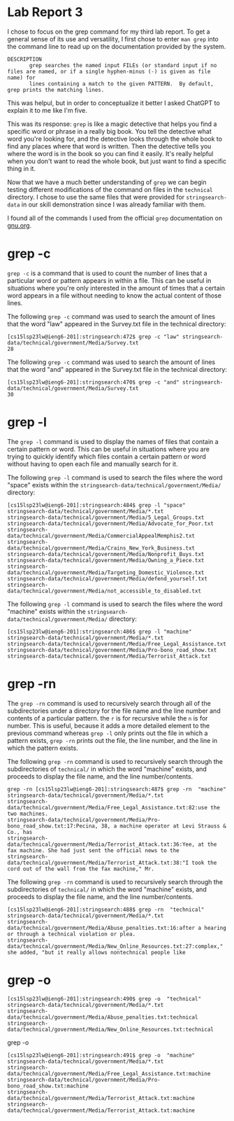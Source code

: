 # Lab Report 3

I chose to focus on the grep command for my third lab report. To get a general sense of its use and versatility, I first chose to enter ```man grep```
into the command line to read up on the documentation provided by the system. 

```
DESCRIPTION
       grep searches the named input FILEs (or standard input if no files are named, or if a single hyphen-minus (-) is given as file name) for 
       lines containing a match to the given PATTERN.  By default, grep prints the matching lines.
```

This was helpul, but in order to conceptualize it better I asked ChatGPT to explain it to me like I'm five. 

This was its response: 
```grep``` is like a magic detective that helps you find a specific word or phrase in a really big book. 
You tell the detective what word you're looking for, and the detective looks through the whole book to find any places where that word is written. 
Then the detective tells you where the word is in the book so you can find it easily. It's really helpful when you don't want to read the whole book, 
but just want to find a specific thing in it.

Now that we have a much better understanding of ```grep``` we can begin testing different modifications of the command on files in the ```technical```
directory. I chose to use the same files that were provided for ```stringsearch-data``` in our skill demonstration since I was already familiar with them.

I found all of the commands I used from the official ```grep``` documentation on [gnu.org](https://www.gnu.org/software/grep/manual/grep.html).

# grep -c

```grep -c``` is a command that is used to count the number of lines that a particular word or pattern appears in within a file. This can be useful in
situations where you're only interested in the amount of times that a certain word appears in a file without needing to know the actual content of those 
lines.


The following ```grep -c``` command was used to search the amount of lines that the word "law" appeared in the Survey.txt file in the technical directory:

```
[cs15lsp23lw@ieng6-201]:stringsearch:472$ grep -c "law" stringsearch-data/technical/government/Media/Survey.txt
28
```


The following ```grep -c``` command was used to search the amount of lines that the word "and" appeared in the Survey.txt file in the technical directory:
```
[cs15lsp23lw@ieng6-201]:stringsearch:470$ grep -c "and" stringsearch-data/technical/government/Media/Survey.txt
30
```

# grep -l

The ```grep -l```  command is used to display the names of files that contain a certain pattern or word. This can be useful in situations where you are 
trying to quickly identify which files contain a certain pattern or word without having to open each file and manually search for it.

The following ```grep -l``` command is used to search the files where the word "space" exists within the 
```stringsearch-data/technical/government/Media/``` directory: 

```
[cs15lsp23lw@ieng6-201]:stringsearch:484$ grep -l "space" stringsearch-data/technical/government/Media/*.txt
stringsearch-data/technical/government/Media/5_Legal_Groups.txt
stringsearch-data/technical/government/Media/Advocate_for_Poor.txt
stringsearch-data/technical/government/Media/CommercialAppealMemphis2.txt
stringsearch-data/technical/government/Media/Crains_New_York_Business.txt
stringsearch-data/technical/government/Media/Nonprofit_Buys.txt
stringsearch-data/technical/government/Media/Owning_a_Piece.txt
stringsearch-data/technical/government/Media/Targeting_Domestic_Violence.txt
stringsearch-data/technical/government/Media/defend_yourself.txt
stringsearch-data/technical/government/Media/not_accessible_to_disabled.txt
```

The following ```grep -l``` command is used to search the files where the word "machine" exists within the 
```stringsearch-data/technical/government/Media/``` directory: 

```
[cs15lsp23lw@ieng6-201]:stringsearch:486$ grep -l "machine" stringsearch-data/technical/government/Media/*.txt
stringsearch-data/technical/government/Media/Free_Legal_Assistance.txt
stringsearch-data/technical/government/Media/Pro-bono_road_show.txt
stringsearch-data/technical/government/Media/Terrorist_Attack.txt
```
# grep -rn

The ```grep -rn``` command is used to recursively search through all of the subdirectories under a directory for the file name and the line number 
and contents of a particular pattern. the ```r``` is for recursive while the ```n``` is for number. This is useful, because it adds a more detailed element to the previous command whereas ```grep -l``` only prints out the file in which a pattern exists, ```grep -rn``` prints out the file, the line number, and the line in which the pattern exists. 

The following ```grep -rn``` command is used to recursively search through the subdirectories of ```technical/``` in which the word "machine" exists, and proceeds to display the file name, and the line number/contents. 

```
grep -rn [cs15lsp23lw@ieng6-201]:stringsearch:487$ grep -rn  "machine" stringsearch-data/technical/government/Media/*.txt
stringsearch-data/technical/government/Media/Free_Legal_Assistance.txt:82:use the two machines.
stringsearch-data/technical/government/Media/Pro-bono_road_show.txt:17:Pecina, 38, a machine operator at Levi Strauss & Co., has
stringsearch-data/technical/government/Media/Terrorist_Attack.txt:36:Yee, at the fax machine. She had just sent the official news to the
stringsearch-data/technical/government/Media/Terrorist_Attack.txt:38:"I took the cord out of the wall from the fax machine," Mr.
```

The following ```grep -rn``` command is used to recursively search through the subdirectories of ```technical/``` in which the word "machine" exists, and proceeds to display the file name, and the line number/contents. 

```
[cs15lsp23lw@ieng6-201]:stringsearch:488$ grep -rn  "technical" stringsearch-data/technical/government/Media/*.txt
stringsearch-data/technical/government/Media/Abuse_penalties.txt:16:after a hearing or through a technical violation or plea.
stringsearch-data/technical/government/Media/New_Online_Resources.txt:27:complex," she added, "but it really allows nontechnical people like
```
# grep -o 


```
[cs15lsp23lw@ieng6-201]:stringsearch:490$ grep -o  "technical" stringsearch-data/technical/government/Media/*.txt
stringsearch-data/technical/government/Media/Abuse_penalties.txt:technical
stringsearch-data/technical/government/Media/New_Online_Resources.txt:technical
```
grep -o
```
[cs15lsp23lw@ieng6-201]:stringsearch:491$ grep -o  "machine" stringsearch-data/technical/government/Media/*.txt
stringsearch-data/technical/government/Media/Free_Legal_Assistance.txt:machine
stringsearch-data/technical/government/Media/Pro-bono_road_show.txt:machine
stringsearch-data/technical/government/Media/Terrorist_Attack.txt:machine
stringsearch-data/technical/government/Media/Terrorist_Attack.txt:machine
```
